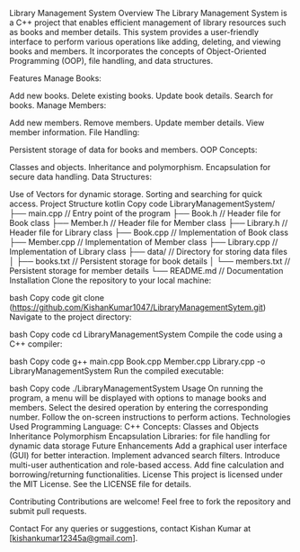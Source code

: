 Library Management System
Overview
The Library Management System is a C++ project that enables efficient management of library resources such as books and member details. This system provides a user-friendly interface to perform various operations like adding, deleting, and viewing books and members. It incorporates the concepts of Object-Oriented Programming (OOP), file handling, and data structures.

Features
Manage Books:

Add new books.
Delete existing books.
Update book details.
Search for books.
Manage Members:

Add new members.
Remove members.
Update member details.
View member information.
File Handling:

Persistent storage of data for books and members.
OOP Concepts:

Classes and objects.
Inheritance and polymorphism.
Encapsulation for secure data handling.
Data Structures:

Use of Vectors for dynamic storage.
Sorting and searching for quick access.
Project Structure
kotlin
Copy code
LibraryManagementSystem/
├── main.cpp         // Entry point of the program
├── Book.h           // Header file for Book class
├── Member.h         // Header file for Member class
├── Library.h        // Header file for Library class
├── Book.cpp         // Implementation of Book class
├── Member.cpp       // Implementation of Member class
├── Library.cpp      // Implementation of Library class
├── data/            // Directory for storing data files
│   ├── books.txt    // Persistent storage for book details
│   └── members.txt  // Persistent storage for member details
└── README.md        // Documentation
Installation
Clone the repository to your local machine:

bash
Copy code
git clone (https://github.com/KishanKumar1047/LibraryManagementSytem.git)
Navigate to the project directory:

bash
Copy code
cd LibraryManagementSystem
Compile the code using a C++ compiler:

bash
Copy code
g++ main.cpp Book.cpp Member.cpp Library.cpp -o LibraryManagementSystem
Run the compiled executable:

bash
Copy code
./LibraryManagementSystem
Usage
On running the program, a menu will be displayed with options to manage books and members.
Select the desired operation by entering the corresponding number.
Follow the on-screen instructions to perform actions.
Technologies Used
Programming Language: C++
Concepts:
Classes and Objects
Inheritance
Polymorphism
Encapsulation
Libraries:
<fstream> for file handling
<vector> for dynamic data storage
Future Enhancements
Add a graphical user interface (GUI) for better interaction.
Implement advanced search filters.
Introduce multi-user authentication and role-based access.
Add fine calculation and borrowing/returning functionalities.
License
This project is licensed under the MIT License. See the LICENSE file for details.

Contributing
Contributions are welcome! Feel free to fork the repository and submit pull requests.

Contact
For any queries or suggestions, contact Kishan Kumar at [kishankumar12345a@gmail.com].

